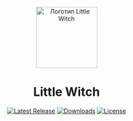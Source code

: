 <div align="center">
  <p>
    <img src="https://https://github.com/Raznorabochie-NECO-Game-Stydio/LittleWitch_NewENGINE/blob/master/game.jpg" alt="Логотип Little Witch" width="143" />
  </p>
  <h1>Little Witch</h1>
  <p>
    <a href="https://github.com/romanvht/ByeByeDPI/releases/latest"><img src="https://img.shields.io/github/v/release/romanvht/ByeByeDPI" alt="Latest Release" /></a>
    <a href="https://github.com/romanvht/ByeByeDPI/releases"><img src="https://img.shields.io/github/downloads/romanvht/ByeByeDPI/total" alt="Downloads" /></a>
    <a href="https://github.com/romanvht/ByeByeDPI/blob/master/LICENSE"><img src="https://img.shields.io/github/license/romanvht/ByeByeDPI" alt="License" /></a>
  </p>
</div>
